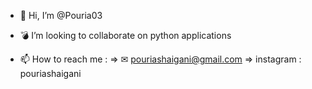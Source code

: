 - 👋 Hi, I’m @Pouria03

- 💣 I’m looking to collaborate on python applications

- 📫 How to reach me :
    => ✉ pouriashaigani@gmail.com
    => instagram : pouriashaigani
